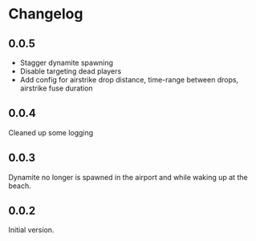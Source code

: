# Changelog

## 0.0.5
- Stagger dynamite spawning
- Disable targeting dead players
- Add config for airstrike drop distance, time-range between drops, airstrike fuse duration

## 0.0.4
Cleaned up some logging

## 0.0.3
Dynamite no longer is spawned in the airport and while waking up at the beach.

## 0.0.2
Initial version.